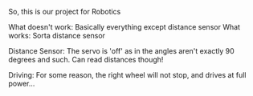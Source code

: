 So, this is our project for Robotics

What doesn't work: Basically everything except distance sensor
What works: Sorta distance sensor

Distance Sensor: The servo is 'off' as in the angles aren't exactly 90 degrees and such. Can read distances though!

Driving: For some reason, the right wheel will not stop, and drives at full power...
